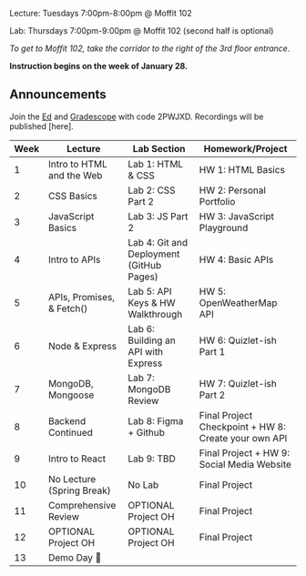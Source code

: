 Lecture: Tuesdays 7:00pm-8:00pm @ Moffit 102

Lab: Thursdays 7:00pm-9:00pm @ Moffit 102 (second half is optional)

*To get to Moffit 102, take the corridor to the right of the 3rd floor entrance*.

**Instruction begins on the week of January 28.**

## Announcements
Join the [Ed](https://edstem.org/us/join/RDVU5J) and [Gradescope](https://www.gradescope.com) with code 2PWJXD. Recordings will be published [here].


| Week | Lecture                                                                                                                                                                                                                                                                          | Lab Section                           | Homework/Project                                                                |
|------|----------------------------------------------------------------------------------------------------------------------------------------------------------------------------------------------------------------------------------------------------------------------------------|---------------------------------------|---------------------------------------------------------------------------------|
| 1    | Intro to HTML and the Web    | Lab 1: HTML & CSS  | HW 1: HTML Basics     |
| 2    | CSS Basics                              | Lab 2: CSS Part 2   | HW 2: Personal Portfolio |
| 3    | JavaScript Basics   | Lab 3: JS Part 2 | HW 3: JavaScript Playground                                    |
| 4    | Intro to APIs      | Lab 4: Git and Deployment (GitHub Pages)            | HW 4: Basic APIs   |
| 5    | APIs, Promises, & Fetch()  | Lab 5: API Keys & HW Walkthrough   | HW 5: OpenWeatherMap API   |
| 6    | Node & Express    | Lab 6: Building an API with Express            | HW 6: Quizlet-ish Part 1 |
| 7    | MongoDB, Mongoose     | Lab 7: MongoDB Review           | HW 7: Quizlet-ish Part 2 |
| 8    | Backend Continued   | Lab 8: Figma + Github |  Final Project Checkpoint + HW 8: Create your own API
| 9    | Intro to React | Lab 9: TBD | Final Project + HW 9: Social Media Website    |
| 10   | No Lecture (Spring Break)   | No Lab           | Final Project |
| 11   | Comprehensive Review | OPTIONAL Project OH | Final Project|
| 12   | OPTIONAL Project OH        | OPTIONAL Project OH                     | Final Project  |
| 13   | Demo Day 🎉  |
